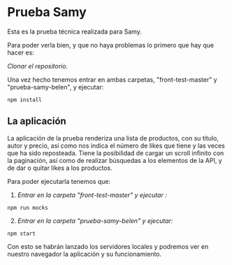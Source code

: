 # Prueba Samy

Esta es la prueba técnica realizada para Samy. 

Para poder verla bien, y que no haya problemas lo primero que hay que hacer es: 

*Clonar el repositorio.*

Una vez hecho tenemos entrar en ambas carpetas, "front-test-master" y "prueba-samy-belen", y ejecutar:

```
npm install
```

## La aplicación 

La aplicación de la prueba renderiza una lista de productos, con su título, autor y precio, así como nos indica el número de likes que tiene y las veces que ha sido reposteada. 
Tiene la posibilidad de cargar un scroll infinito con la paginación, así como de realizar búsquedas a los elementos de la API, y de dar o quitar likes a los productos. 


Para poder ejecutarla tenemos que: 
1. *Entrar en la carpeta "front-test-master" y ejecutar :*
```
npm run mocks
```

2. *Entrar en la carpeta "prueba-samy-belen" y ejecutar:*
```
npm start
```

Con esto se habrán lanzado los servidores locales y podremos ver en nuestro navegador la aplicación y su funcionamiento. 



